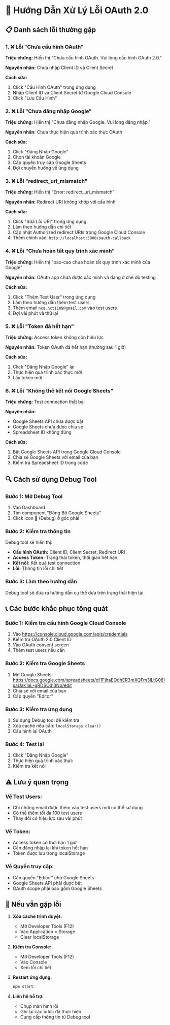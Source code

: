 # 🔧 Hướng Dẫn Xử Lý Lỗi OAuth 2.0

## 📋 Danh sách lỗi thường gặp

### 1. ❌ Lỗi "Chưa cấu hình OAuth"
**Triệu chứng:** Hiển thị "Chưa cấu hình OAuth. Vui lòng cấu hình OAuth 2.0."

**Nguyên nhân:** Chưa nhập Client ID và Client Secret

**Cách sửa:**
1. Click "Cấu Hình OAuth" trong ứng dụng
2. Nhập Client ID và Client Secret từ Google Cloud Console
3. Click "Lưu Cấu Hình"

### 2. ❌ Lỗi "Chưa đăng nhập Google"
**Triệu chứng:** Hiển thị "Chưa đăng nhập Google. Vui lòng đăng nhập."

**Nguyên nhân:** Chưa thực hiện quá trình xác thực OAuth

**Cách sửa:**
1. Click "Đăng Nhập Google"
2. Chọn tài khoản Google
3. Cấp quyền truy cập Google Sheets
4. Đợi chuyển hướng về ứng dụng

### 3. ❌ Lỗi "redirect_uri_mismatch"
**Triệu chứng:** Hiển thị "Error: redirect_uri_mismatch"

**Nguyên nhân:** Redirect URI không khớp với cấu hình

**Cách sửa:**
1. Click "Sửa Lỗi URI" trong ứng dụng
2. Làm theo hướng dẫn chi tiết
3. Cập nhật Authorized redirect URIs trong Google Cloud Console
4. Thêm chính xác: `http://localhost:3000/oauth-callback`

### 4. ❌ Lỗi "Chưa hoàn tất quy trình xác minh"
**Triệu chứng:** Hiển thị "bao-cao chưa hoàn tất quy trình xác minh của Google"

**Nguyên nhân:** OAuth app chưa được xác minh và đang ở chế độ testing

**Cách sửa:**
1. Click "Thêm Test User" trong ứng dụng
2. Làm theo hướng dẫn thêm test users
3. Thêm email `ncq.hct1109@gmail.com` vào test users
4. Đợi vài phút và thử lại

### 5. ❌ Lỗi "Token đã hết hạn"
**Triệu chứng:** Access token không còn hiệu lực

**Nguyên nhân:** Token OAuth đã hết hạn (thường sau 1 giờ)

**Cách sửa:**
1. Click "Đăng Nhập Google" lại
2. Thực hiện quá trình xác thực mới
3. Lấy token mới

### 6. ❌ Lỗi "Không thể kết nối Google Sheets"
**Triệu chứng:** Test connection thất bại

**Nguyên nhân:** 
- Google Sheets API chưa được bật
- Google Sheets chưa được chia sẻ
- Spreadsheet ID không đúng

**Cách sửa:**
1. Bật Google Sheets API trong Google Cloud Console
2. Chia sẻ Google Sheets với email của bạn
3. Kiểm tra Spreadsheet ID trong code

## 🔍 Cách sử dụng Debug Tool

### Bước 1: Mở Debug Tool
1. Vào Dashboard
2. Tìm component "Đồng Bộ Google Sheets"
3. Click icon 🐛 (Debug) ở góc phải

### Bước 2: Kiểm tra thông tin
Debug tool sẽ hiển thị:
- **Cấu hình OAuth:** Client ID, Client Secret, Redirect URI
- **Access Token:** Trạng thái token, thời gian hết hạn
- **Kết nối:** Kết quả test connection
- **Lỗi:** Thông tin lỗi chi tiết

### Bước 3: Làm theo hướng dẫn
Debug tool sẽ đưa ra hướng dẫn cụ thể dựa trên trạng thái hiện tại.

## 📞 Các bước khắc phục tổng quát

### Bước 1: Kiểm tra cấu hình Google Cloud Console
1. Vào https://console.cloud.google.com/apis/credentials
2. Kiểm tra OAuth 2.0 Client ID
3. Vào OAuth consent screen
4. Thêm test users nếu cần

### Bước 2: Kiểm tra Google Sheets
1. Mở Google Sheets: https://docs.google.com/spreadsheets/d/1FjhaEQdhER3mXQFm3lLtG08IsaUak1aL-gRDSOdI3No/edit
2. Chia sẻ với email của bạn
3. Cấp quyền "Editor"

### Bước 3: Kiểm tra ứng dụng
1. Sử dụng Debug tool để kiểm tra
2. Xóa cache nếu cần: `localStorage.clear()`
3. Cấu hình lại OAuth

### Bước 4: Test lại
1. Click "Đăng Nhập Google"
2. Thực hiện quá trình xác thực
3. Kiểm tra kết nối

## ⚠️ Lưu ý quan trọng

### Về Test Users:
- Chỉ những email được thêm vào test users mới có thể sử dụng
- Có thể thêm tối đa 100 test users
- Thay đổi có hiệu lực sau vài phút

### Về Token:
- Access token có thời hạn 1 giờ
- Cần đăng nhập lại khi token hết hạn
- Token được lưu trong localStorage

### Về Quyền truy cập:
- Cần quyền "Editor" cho Google Sheets
- Google Sheets API phải được bật
- OAuth scope phải bao gồm Google Sheets

## 🚀 Nếu vẫn gặp lỗi

1. **Xóa cache trình duyệt:**
   - Mở Developer Tools (F12)
   - Vào Application > Storage
   - Clear localStorage

2. **Kiểm tra Console:**
   - Mở Developer Tools (F12)
   - Vào Console
   - Xem lỗi chi tiết

3. **Restart ứng dụng:**
   ```bash
   npm start
   ```

4. **Liên hệ hỗ trợ:**
   - Chụp màn hình lỗi
   - Ghi lại các bước đã thực hiện
   - Cung cấp thông tin từ Debug tool 